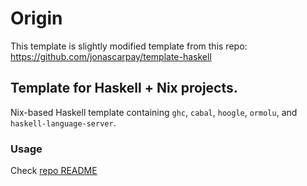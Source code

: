 # Origin

This template is slightly modified template from this repo:
https://github.com/jonascarpay/template-haskell

## Template for Haskell + Nix projects.

Nix-based Haskell template containing `ghc`, `cabal`, `hoogle`, `ormolu`, and `haskell-language-server`.

### Usage

Check [repo README](../README.md)
